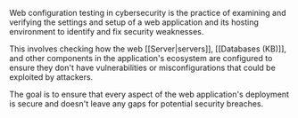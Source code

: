 Web configuration testing in cybersecurity is the practice of examining and verifying the settings and setup of a web application and its hosting environment to identify and fix security weaknesses.

This involves checking how the web [[Server|servers]], [[Databases (KB)]], and other components in the application's ecosystem are configured to ensure they don't have vulnerabilities or misconfigurations that could be exploited by attackers.

The goal is to ensure that every aspect of the web application's deployment is secure and doesn't leave any gaps for potential security breaches.
